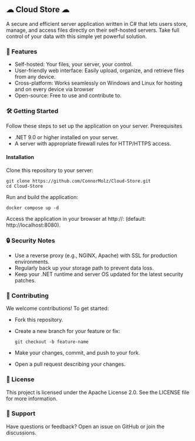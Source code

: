 ## ☁︎ Cloud Store ☁︎

A secure and efficient server application written in C# that lets users store, manage, and access files directly on their self-hosted servers. Take full control of your data with this simple yet powerful solution.
### 🌟 Features

  - Self-hosted: Your files, your server, your control.
  - User-friendly web interface: Easily upload, organize, and retrieve files from any device.
  - Cross-platform: Works seamlessly on Windows and Linux for hosting and on every device via browser
  - Open-source: Free to use and contribute to.

### 🛠️ Getting Started

Follow these steps to set up the application on your server.
Prerequisites

  - .NET 9.0 or higher installed on your server.
  - A server with appropriate firewall rules for HTTP/HTTPS access.

#### Installation

Clone this repository to your server:

    git clone https://github.com/ConnorMolz/Cloud-Store.git
    cd Cloud-Store

Run and build the application:

    docker compose up -d

Access the application in your browser at http://<your-server-ip>:<port> (default: http://localhost:8080).


### 🔒 Security Notes

  - Use a reverse proxy (e.g., NGINX, Apache) with SSL for production environments.
  - Regularly back up your storage path to prevent data loss.
  - Keep your .NET runtime and server OS updated for the latest security patches.

### 🤝 Contributing

We welcome contributions! To get started:

  - Fork this repository.
  - Create a new branch for your feature or fix:

        git checkout -b feature-name

  - Make your changes, commit, and push to your fork.
  - Open a pull request describing your changes.

### 📄 License

This project is licensed under the Apache License 2.0. See the LICENSE file for more information.
### 📢 Support

Have questions or feedback? Open an issue on GitHub or join the discussions.
